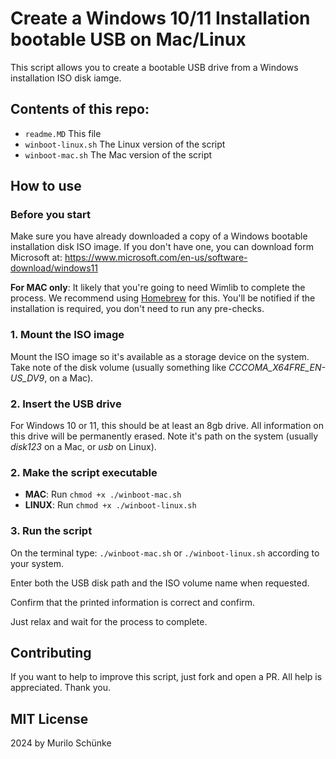 # Create a Windows 10/11 Installation bootable USB on Mac/Linux

This script allows you to create a bootable USB drive from a Windows installation ISO disk iamge.

## Contents of this repo:

- `readme.MD` This file
- `winboot-linux.sh` The Linux version of the script
- `winboot-mac.sh` The Mac version of the script

## How to use

### Before you start

Make sure you have already downloaded a copy of a Windows bootable installation disk ISO image. If you don't have one, you can download form Microsoft at: https://www.microsoft.com/en-us/software-download/windows11

**For MAC only**: It likely that you're going to need Wimlib to complete the process. We recommend using [Homebrew](https://brew.sh/) for this. You'll be notified if the installation is required, you don't need to run any pre-checks.

### 1. Mount the ISO image

Mount the ISO image so it's available as a storage device on the system. Take note of the disk volume (usually something like _CCCOMA_X64FRE_EN-US_DV9_, on a Mac).

### 2. Insert the USB drive

For Windows 10 or 11, this should be at least an 8gb drive. All information on this drive will be permanently erased. Note it's path on the system (usually _disk123_ on a Mac, or _usb_ on Linux).

### 2. Make the script executable

- **MAC**: Run `chmod +x ./winboot-mac.sh`
- **LINUX**: Run `chmod +x ./winboot-linux.sh`

### 3. Run the script

On the terminal type: `./winboot-mac.sh` or `./winboot-linux.sh` according to your system.

Enter both the USB disk path and the ISO volume name when requested.

Confirm that the printed information is correct and confirm.

Just relax and wait for the process to complete.

## Contributing

If you want to help to improve this script, just fork and open a PR. All help is appreciated. Thank you.

## MIT License

2024 by Murilo Schünke
